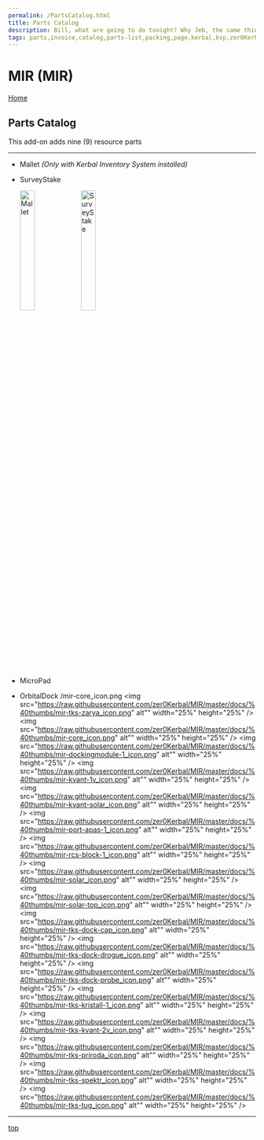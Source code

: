 ```yaml
---
permalink: /PartsCatalog.html
title: Parts Catalog
description: Bill, what are going to do tonight? Why Jeb, the same thing we do every night, Take over the world!
tags: parts,invoice,catalog,parts-list,packing,page,kerbal,ksp,zer0Kerbal,zedK
---
```


<!-- PartsCatalog.md v1.1.4.0
MIR (MIR)
created: 01 Feb 2022
updated: 15 May 2022 -->

<script src="https://kit.fontawesome.com/0ea5493613.js" crossorigin="anonymous"></script>
<i class="fa-solid fa-explosion fa-beat-fade fa-3x" style="--fa-beat-fade-opacity: 0.1; --fa-beat-fade-scale: 1.25;color: #FF7E03" ></i>

# MIR (MIR)

[Home](./index.md)

## Parts Catalog

This add-on adds nine (9) resource parts

---

* Mallet *(Only with Kerbal Inventory System installed)*
* SurveyStake

  <img src="https://raw.githubusercontent.com/zer0Kerbal/MIR/master/GameData/MIR/Parts/%40thumbs/ElMallet_icon.png" alt="Mallet" width="25%" height="25%" /> <img src="https://raw.githubusercontent.com/zer0Kerbal/MIR/master/GameData/MIR/Parts/%40thumbs/ELSurveyStake_icon.png" alt="SurveyStake" width="25%" height="25%" />

* MicroPad
* OrbitalDock
/mir-core_icon.png
  <img src="https://raw.githubusercontent.com/zer0Kerbal/MIR/master/docs/%40thumbs/mir-tks-zarya_icon.png" alt"" width="25%" height="25%" />
  <img src="https://raw.githubusercontent.com/zer0Kerbal/MIR/master/docs/%40thumbs/mir-core_icon.png" alt"" width="25%" height="25%" />
  <img src="https://raw.githubusercontent.com/zer0Kerbal/MIR/master/docs/%40thumbs/mir-dockingmodule-1_icon.png" alt"" width="25%" height="25%" />
  <img src="https://raw.githubusercontent.com/zer0Kerbal/MIR/master/docs/%40thumbs/mir-kvant-1v_icon.png" alt"" width="25%" height="25%" />
  <img src="https://raw.githubusercontent.com/zer0Kerbal/MIR/master/docs/%40thumbs/mir-kvant-solar_icon.png" alt"" width="25%" height="25%" />
  <img src="https://raw.githubusercontent.com/zer0Kerbal/MIR/master/docs/%40thumbs/mir-port-apas-1_icon.png" alt"" width="25%" height="25%" />
  <img src="https://raw.githubusercontent.com/zer0Kerbal/MIR/master/docs/%40thumbs/mir-rcs-block-1_icon.png" alt"" width="25%" height="25%" />
  <img src="https://raw.githubusercontent.com/zer0Kerbal/MIR/master/docs/%40thumbs/mir-solar_icon.png" alt"" width="25%" height="25%" />
  <img src="https://raw.githubusercontent.com/zer0Kerbal/MIR/master/docs/%40thumbs/mir-solar-top_icon.png" alt"" width="25%" height="25%" />
  <img src="https://raw.githubusercontent.com/zer0Kerbal/MIR/master/docs/%40thumbs/mir-tks-dock-cap_icon.png" alt"" width="25%" height="25%" />
  <img src="https://raw.githubusercontent.com/zer0Kerbal/MIR/master/docs/%40thumbs/mir-tks-dock-drogue_icon.png" alt"" width="25%" height="25%" />
  <img src="https://raw.githubusercontent.com/zer0Kerbal/MIR/master/docs/%40thumbs/mir-tks-dock-probe_icon.png" alt"" width="25%" height="25%" />
  <img src="https://raw.githubusercontent.com/zer0Kerbal/MIR/master/docs/%40thumbs/mir-tks-kristall-1_icon.png" alt"" width="25%" height="25%" />
  <img src="https://raw.githubusercontent.com/zer0Kerbal/MIR/master/docs/%40thumbs/mir-tks-kvant-2v_icon.png" alt"" width="25%" height="25%" />
  <img src="https://raw.githubusercontent.com/zer0Kerbal/MIR/master/docs/%40thumbs/mir-tks-priroda_icon.png" alt"" width="25%" height="25%" />
  <img src="https://raw.githubusercontent.com/zer0Kerbal/MIR/master/docs/%40thumbs/mir-tks-spektr_icon.png" alt"" width="25%" height="25%" />
  <img src="https://raw.githubusercontent.com/zer0Kerbal/MIR/master/docs/%40thumbs/mir-tks-tug_icon.png" alt"" width="25%" height="25%" />

---

[top](#Parts-Catalog)

<!-- this file CC BY-ND 4.0 by zer0Kerbal -->